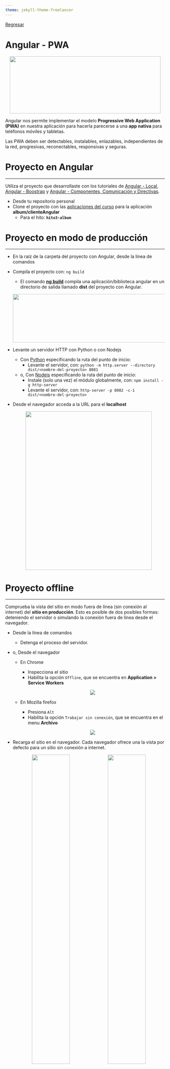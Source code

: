 ```yaml
---
theme: jekyll-theme-freelancer
---
```


[Regresar](/DAWM/)

Angular - PWA
=============

<p align="center">
  <img width="477" height="180" src="https://miro.medium.com/max/1000/0*K6WNmV-4IqxYgVH2.png">
</p>

Angular nos permite implementar el modelo **Progressive Web Application (PWA)** en nuestra aplicación para hacerla parecerse a una **app nativa** para teléfonos móviles y tabletas. 

Las PWA deben ser detectables, instalables, enlazables, independientes de la red, progresivas, reconectables, responsivas y seguras. 

Proyecto en Angular
===================

* * *

Utiliza el proyecto que desarrollaste con los tutoriales de [Angular - Local](https://dawfiec.github.io/DAWM/tutoriales/angular_local.html), [Angular - Boostrap](https://dawfiec.github.io/DAWM/tutoriales/angular_bootstrap.html) y [Angular - Componentes, Comunicación y Directivas](https://dawfiec.github.io/DAWM/tutoriales/angular_bases.html).

* Desde tu repositorio personal
* Clone el proyecto con las [aplicaciones del curso](https://github.com/DAWFIEC/DAWM-apps) para la aplicación **album/clienteAngular**
    - Para el hito: **`hito3-album`**


Proyecto en modo de producción
==============================

* * *

* En la raíz de la carpeta del proyecto con Angular, desde la línea de comandos
* Compila el proyecto con: `ng build`
  + El comando [**ng build**](https://www.tutorialspoint.com/angular_cli/angular_cli_ng_build.htm) compila una aplicación/biblioteca angular en un directorio de salida llamado **dist** del proyecto con Angular. 
  <p align="center">
    <img width="609" height="153" src="imagenes/buildPath.JPG">
  </p>
* Levante un servidor HTTP con Python o con Nodejs
  + Con [Python](https://dawfiec.github.io/DAWM/tutoriales/python.html) especificando la ruta del punto de inicio: 
    - Levante el servidor, con: `python -m http.server --directory dist/<nombre-del-proyecto> 8081`
  + o, Con [Nodejs](https://dawfiec.github.io/DAWM/tutoriales/nodejs.html) especificando la ruta del punto de inicio: 
  	- Instale (solo una vez) el módulo globalmente, con: `npm install -g http-server`
  	- Levante el servidor, con: `http-server -p 8082 -c-1 dist/<nombre-del-proyecto>`

* Desde el navegador acceda a la URL para el **localhost**
  <p align="center">
    <img width="399" height="500" src="imagenes/angular_bases.png">
  </p>


Proyecto offline
================

* * *

Comprueba la vista del sitio en modo fuera de línea (sin conexión al internet) del **sitio en producción**. Esto es posible de dos posibles formas: deteniendo el servidor o simulando la conexión fuera de línea desde el navegador.

* Desde la línea de comandos
  + Detenga el proceso del servidor. 

* o, Desde el navegador 
  + En Chrome 
    - Inspecciona el sitio
    - Habilita la opción `Offline`, que se encuentra en **Application > Service Workers**

    <p align="center">
      <img src="imagenes/chrome_offline.JPG">
    </p>
  + En Mozilla firefox 
    - Presiona `Alt`
    - Habilita la opción `Trabajar sin conexión`, que se encuentra en el menu **Archivo**

    <p align="center">
      <img src="imagenes/firefox_offline.png">
    </p>

* Recarga el sitio en el navegador. Cada navegador ofrece una la vista por defecto para un sitio sin conexión a internet.

  <p align="center">
    <img src="imagenes/firefox_offline_output.png" style="float: left; width: 50%">
    <img src="imagenes/chrome_offline_output.png" style="width: 50%">
  </p>

PWA
===

* * *

Desde la línea de comandos, en la carpeta del proyecto sobre Angular.

* Agregue el esquema de PWA, con: `ng add @angular/pwa`
  <p align="center">
      <img src="imagenes/config_pwa.png">
  </p>
* Acepte la configuración por defecto.
* Automáticamente se añadirán una serie de archivos nuevos y otros parámetros de configuración a nuestro proyecto con Angular.
  + En el archivo **angular.json**:
    - En la clave de **assets** se añadió la ruta al manifest: _src/manifest.webmanifest_
    - Se añadió la bandera: _serviceWorker: true_
    - En la clave **ngswConfigPath** se añadió la ruta al archivo de configuración para el service worker: _ngsw-config.json_
  + En el archivo **package.json** se añadió dependencia a _@angular/service-worker_
  + El archivo **ngsw-config.json** contiene la configuración y estrategias de cacheo para el service worker que crea angular.
  + En el archivo **src/index.html:**
    - Se añadió la etiqueta `<link>` al _manifest.webmanifest_
    - Se añadió la etiqueta `<meta>` con el atributo _theme-color_ y un valor hexadecimal en el atributo _content_. Estos valores son leídos cuando se "instale" la aplicación en algún dispositivo.
    - Se añadió la etiqueta `<noscript>` html tag. Esta etiqueta se muestra cuando está deshabilitada la ejecución de javascript en el navegador.
  + Se creó el archivo **src/manifest.webmanifest** con configuración de la aplicación para cuando se "instale" en el dispositivo
  + Se modificó el archivo **src/app/app.module.ts** con el registro del service worker _ngsw-worker.js_ (auto generado por angular basado en _ngsw-config.json_)
  + Se creó la carpeta **src/assets/icons** con los íconos en diferentes tamaños para usarse como ícono de aplicación cuando se instale en algún dispositivo


Comprobar PWA
=============

* * *

Desde la línea de comandos, en la carpeta del proyecto sobre Angular.

* Compila el proyecto, con: `ng build`
* Levanta un servidor HTTP con Python o con Nodejs
* Verifica cómo funciona el sitio en modo offline (simulando desde el navegador o deteniendo el servidor)
  - El sitio debe lucir como si continuara online
  <p align="center">
    <img width="399" height="500" src="imagenes/angular_bases.png">
  </p>


Lighthouse
==========

* Agregue la extensión [Lighthouse](https://chrome.google.com/webstore/detail/lighthouse/blipmdconlkpinefehnmjammfjpmpbjk?hl=es) para Chrome.
* Audite la página para identificar si cumple o no con las validaciones necesarias para ser PWA.

<p align="center">
  <img src="imagenes/angular_lighthouse.png">
</p>

Instalación de la aplicación (solo para Chromium)
================================================

* * *

Con PWA/Angular es más fácil hacer que nuestra aplicación web sea descargable e instalable, al igual que una aplicación móvil nativa.

* En la barra de navegación de **Chrome** encontrarás las opción de instalar la aplicación en tu máquina local.
  <p align="center">
    <img width="396" height="250" src="imagenes/installable.JPG">
  </p>

* En el escritorio encontrarás el ícono de la aplicación con la que podrás acceder en cualquier momento.

  <p align="center">
    <img width="79" height="75" src="imagenes/icon.JPG">
  </p>


Referencias 
===========

* * *

* Aplicaciones Web Progresivas MDN. (2022). Retrieved 17 July 2022, from https://developer.mozilla.org/es/docs/Web/Progressive_web_apps
* PWA: guía del manifest file. (2020). Retrieved 17 July 2022, from https://medium.com/samsung-internet-dev/pwa-gu%C3%ADa-del-manifest-file-92c7cdac25ad
* Create Progressive Web Apps with Angular and other free tools!. (2019). Retrieved 26 November 2022, from https://dev.to/paco_ita/create-progressive-web-apps-with-angular-workbox-pwa-builder-step-4-27d#angular
* Angular CLI - ng build Command. (2022). Retrieved 17 July 2022, from https://www.tutorialspoint.com/angular_cli/angular_cli_ng_build.htm
* Convierte tu aplicación Angular en una PWA. (2022). Retrieved 29 November 2022, from https://pwaexperts.io/tutoriales/convierte-aplicacion-angular-en-pwa